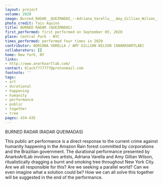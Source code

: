 ```yaml
---
layout: project
volume: 2020
image: Burned_RADAR__QUEIMADAS_--Adriana_Varella___Amy_Gillian_Wilson__ANARKOARTLAB_.jpg
photo_credit: Tais Aquino
title: BURNED RADAR (QUEIMADAS)
first_performed: first performed on September 05, 2020
place: Central Park - NYC
times_performed: performed four times in 2020
contributor: ADRIANA VARELLA / AMY GILLIAN WILSON [ANARKOARTLAB]
collaborators: []
home: New York, NY
links:
- http://www.anarkoartlab.com/
contact: black7777777@protonmail.com
footnote: ''
tags:
- art
- durational
- happening
- humanity
- performance
- public
- together
- tree
pages: 434-435
---
```



BURNED RADAR (RADAR QUEIMADAS)

This public art performance is a direct response to the current crime against humanity happening in the Amazon Rain forest committed by corporations and the Brazilian government. The durational performance presented by AnarkoArtLab involves two artists, Adriana Varella and Amy Gillian Wilson, ritualistically dragging a burnt and smoking tree throughout New York City. Are we all responsible for this? Are we seeking a parallel world? Can we even imagine what a solution could be? How we can all solve this together will be suggested in the end of the performance.
